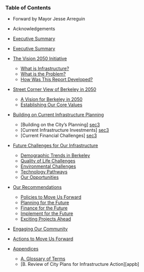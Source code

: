### Table of Contents

- Forward by Mayor Jesse Arreguin
- Acknowledgements
- [Executive Summary](../../07execsummary/exec)
- [Executive Summary][exsum]
- [The Vision 2050 Initiative][sec1]
  - [What is Infrastructure?][sec1]
  - [What is the Problem?][sec1]
  - [How Was This Report Developed?][sec1]
- [Street Corner View of Berkeley in 2050][sec2]
  - [A Vision for Berkeley in 2050][sec2]
  - [Establishing Our Core Values][sec2]
- [Building on Current Infrastructure Planning][sec3]
  - [Building on the City’s Planning] [sec3]
  - [Current Infrastructure Investments] [sec3]
  - [Current Financial Challenges] [sec3]
- [Future Challenges for Our Infrastructure][sec4]
  - [Demographic Trends in Berkeley][sec4]
  - [Quality of Life Challenges][sec4]
  - [Environmental Challenges][sec4]
  - [Technology Pathways][sec4]
  - [Our Opportunities][sec4]
- [Our Recommendations][sec5]
  - [Policies to Move Us Forward][sec5]
  - [Planning for the Future][sec5]
  - [Finance for the Future][sec5]
  - [Implement for the Future][sec5]
  - [Exciting Projects Ahead][sec5]
- [Engaging Our Community][sec6]
- [Actions to Move Us Forward][sec7]
- [Appendices][appa]
  - [A. Glossary of Terms][appa]
  - [B. Review of City Plans for Infrastructure Action][appb]

  [exsum]: ../../07execsummary/exec
  [sec1]: ../../sec1/sec1
  [sec2]: ../../sec2/sec2
  [sec3]: ../../sec3/3
  [sec4]: ../../sec4/4
  [sec5]: ../../sec5/5
  [sec6]: ../../sec6/6
  [sec7]: ../../sec7/7
  [appa]: ../../appenda/a1
  [sec7]: ../../appendb/b1
